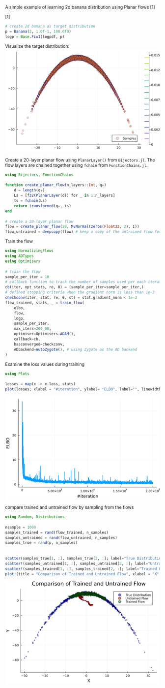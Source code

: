 A simple example of learning 2d banana distribution using Planar flows [1]

[1]


```julia
# create 2d banana as target distribution
p = Banana(2, 1.0f-1, 100.0f0)
logp = Base.Fix1(logpdf, p)
```
Visualize the target distribution:
![Banana](banana.png)






Create a 20-layer planar flow using `PlanarLayer()` from `Bijectors.jl`. 
The flow layers are chained together using `fchain` from `FunctionChains.jl`. 
```julia
using Bijectors, FunctionChains

function create_planar_flow(n_layers::Int, q₀)
    d = length(q₀)
    Ls = [f32(PlanarLayer(d)) for _ in 1:n_layers]
    ts = fchain(Ls)
    return transformed(q₀, ts)
end

# create a 20-layer planar flow
flow = create_planar_flow(20, MvNormal(zeros(Float32, 2), I))
flow_untrained = deepcopy(flow) # keep a copy of the untrained flow for comparison
```


Train the flow

```julia
using NormalizingFlows
using ADTypes
using Optimisers

# train the flow
sample_per_iter = 10
# callback function to track the number of samples used per each iteration
cb(iter, opt_stats, re, θ) = (sample_per_iter=sample_per_iter,)
# defined stopping criteria when the gradient norm is less than 1e-3
checkconv(iter, stat, re, θ, st) = stat.gradient_norm < 1e-3
flow_trained, stats, _ = train_flow(
    elbo,
    flow,
    logp,
    sample_per_iter;
    max_iters=200_00,
    optimiser=Optimisers.ADAM(),
    callback=cb,
    hasconverged=checkconv,
    ADbackend=AutoZygote(), # using Zygote as the AD backend
)
```

Examine the loss values during training
```julia
using Plots

losses = map(x -> x.loss, stats)
plot(losses; xlabel = "#iteration", ylabel= "ELBO", label="", linewidth=2) # plot the loss
```
![elbo](elbo.png)

compare trained and untrained flow by sampling from the flows
```julia
using Random, Distributions

nsample = 1000
samples_trained = rand(flow_trained, n_samples)
samples_untrained = rand(flow_untrained, n_samples)
samples_true = rand(p, n_samples)


scatter(samples_true[1, :], samples_true[2, :]; label="True Distribution", color=:blue, markersize=2, alpha=0.5)
scatter!(samples_untrained[1, :], samples_untrained[2, :]; label="Untrained Flow", color=:red, markersize=2, alpha=0.5)
scatter!(samples_trained[1, :], samples_trained[2, :]; label="Trained Flow", color=:green, markersize=2, alpha=0.5)
plot!(title = "Comparison of Trained and Untrained Flow", xlabel = "X", ylabel= "Y", legend=:topleft) 
```
![compare](comparison.png)

